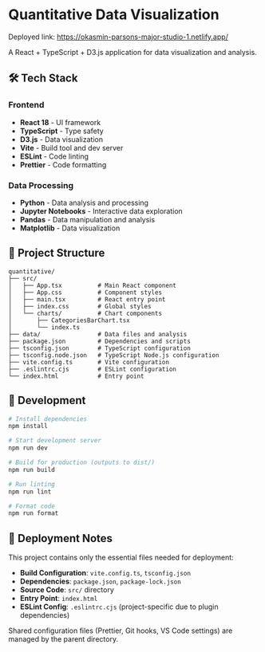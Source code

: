 # Quantitative Data Visualization

Deployed link: https://okasmin-parsons-major-studio-1.netlify.app/

A React + TypeScript + D3.js application for data visualization and analysis.

## 🛠️ Tech Stack

### Frontend

- **React 18** - UI framework
- **TypeScript** - Type safety
- **D3.js** - Data visualization
- **Vite** - Build tool and dev server
- **ESLint** - Code linting
- **Prettier** - Code formatting

### Data Processing

- **Python** - Data analysis and processing
- **Jupyter Notebooks** - Interactive data exploration
- **Pandas** - Data manipulation and analysis
- **Matplotlib** - Data visualization

## 📁 Project Structure

```
quantitative/
├── src/
│   ├── App.tsx          # Main React component
│   ├── App.css          # Component styles
│   ├── main.tsx         # React entry point
│   ├── index.css        # Global styles
│   └── charts/          # Chart components
│       ├── CategoriesBarChart.tsx
│       └── index.ts
├── data/                # Data files and analysis
├── package.json         # Dependencies and scripts
├── tsconfig.json        # TypeScript configuration
├── tsconfig.node.json   # TypeScript Node.js configuration
├── vite.config.ts       # Vite configuration
├── .eslintrc.cjs        # ESLint configuration
└── index.html           # Entry point
```

## 🚀 Development

```bash
# Install dependencies
npm install

# Start development server
npm run dev

# Build for production (outputs to dist/)
npm run build

# Run linting
npm run lint

# Format code
npm run format
```

## 📝 Deployment Notes

This project contains only the essential files needed for deployment:

- **Build Configuration**: `vite.config.ts`, `tsconfig.json`
- **Dependencies**: `package.json`, `package-lock.json`
- **Source Code**: `src/` directory
- **Entry Point**: `index.html`
- **ESLint Config**: `.eslintrc.cjs` (project-specific due to plugin dependencies)

Shared configuration files (Prettier, Git hooks, VS Code settings) are managed by the parent directory.
